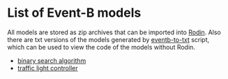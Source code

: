 # List of Event-B models

All models are stored as zip archives that can be imported into [Rodin](http://www.event-b.org/install.html). Also there are txt versions of the models generated by [eventb-to-txt](https://github.com/17451k/eventb-to-txt) script, which can be used to view the code of the models without Rodin.

* [binary search algorithm](binary-search)
* [traffic light controller](traffic-light)
